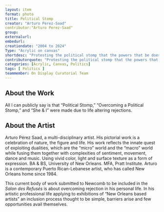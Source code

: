 ```yaml
---
layout: item
format: photo
title: Political Stomp
creator: "Arturo Perez-Saad"
contributor:"Arturo Perez-Saad" 
group: 
externalurl: 
embedurl: 
creationdate: "2004 to 2024"
Type: "Acrylic on canvas"
shortdesc: "Protesting the political stomp that the powers that be does to silence dissent."
contributorquote: "Protesting the political stomp that the powers that be does to silence dissent."
categories: [Acrylic, Canvas, Politics]
tags: [ Politics ]
teammember: On Display Curatorial Team
---
```


## About the Work

All I can publicly say is that “Political Stomp,” “Overcoming a Political Stomp,” and “She & I” were made due to life altering rejections.

## About the Artist

Arturo Pérez Saad, a multi-disciplinary artist. His pictorial work is a celebration of nature, the figure and life. His work reflects the innate quest of exploiting dualities, which are the “micro” world and the “macro” world while fusing them together with complexities of sentiment, movement, dance and music. Using vivid color, light and surface texture as a form of expression.  BA & BS, University of New Orleans. MFA, Pratt Institute. Arturo is a contemporary Puerto Rican-Lebanese artist, who has called New Orleans home since 1984.  

This current body of work submitted to Newcomb to be included in the _Salon des Refusés_ is about overcoming rejection in his personal life. In his artistic professional life applying to exhibitions of “New Orleans based artists” an inclusion process thought to be simple, barriers arise and few opportunities avail themselves.
